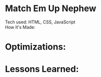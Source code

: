 <div id="header" >
 <h1  class="heading-element" dir="auto">Match Em Up Nephew</h1>
Tech used: HTML, CSS, JavaScript
</div>

<div id="header">
 <h1<class="heading-element" dir="auto">How It's Made:</h1>
</div>

<div id="header" >
 <h1 class="heading-element" dir="auto">Optimizations:</h1>
</div>

<div id="header">
 <h1 class="heading-element" dir="auto">Lessons Learned:</h1>
</div>
